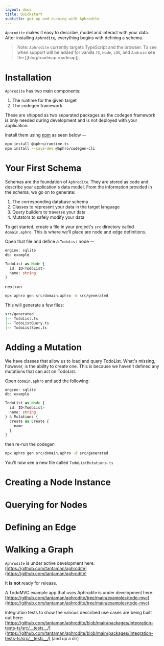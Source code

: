 ```yaml
---
layout: docs
title: Quickstart
subtitle: get up and running with Aphrodite
---
```


`Aphrodite` makes it easy to describe, model and interact with your data. After installing `Aphrodite`, everything begins with defining a schema. 

> Note: `Aphrodite` currently targets TypeScript and the browser. To see when support will be added for vanilla `JS`, `Node`, `iOS`, and `Android` see the [[blog/roadmap:roadmap]].

# Installation

`Aphrodite` has two main components:
1. The runtime for the given target
2. The codegen framework

These are shipped as two separated packages as the codegen framework is only needed during development and is not deployed with your application.

Install them using [npm](https://www.npmjs.com/) as seen below --

```bash
npm install @aphro/runtime-ts
npm install --save-dev @aphro/codegen-cli
```

# Your First Schema

Schemas are the foundation of `Aphrodite`. They are stored as code and describe your application's data model. From the information provided in the  schema, we go on to generate:

1. The corresponding database schema
2. Classes to represent your data in the target language
3. Query builders to traverse your data
4. Mutators to safely modify your data

To get started, create a file in your project's `src` directory called `domain.aphro`. This is where we'll place are node and edge definitions.

Open that file and define a `TodoList` node --

```typescript
engine: sqlite
db: example

TodoList as Node {
  id: ID<TodoList>
  name: string
}
```

next run

```bash
npx aphro gen src/domain.aphro -d src/generated
```

This will generate a few files:

```bash
src/generated
|-- TodoList.ts
|-- TodoListQuery.ts
|-- TodoListSpec.ts
```

# Adding a Mutation

We have classes that allow us to load and query TodoList. What's missing, however, is the ability to create one. This is because we haven't defined any mutations that can act on TodoList.

Open `domain.aphro` and add the following:

```typescript
engine: sqlite
db: example

TodoList as Node {
  id: ID<TodoList>
  name: string
} & Mutations {
  create as Create {
    name
  }
}
```

then re-run the codegen

```bash
npx aphro gen src/domain.aphro -d src/generated
```

You'll now see a new file called `TodoListMutations.ts`

# Creating a Node Instance

# Querying for Nodes

# Defining an Edge

# Walking a Graph


`Aphrodite` is under active development here: [https://github.com/tantaman/aphrodite](https://github.com/tantaman/aphrodite)

It **is not** ready for release.

A TodoMVC example app that uses Aphrodite is under development here: [https://github.com/tantaman/aphrodite/tree/main/examples/todo-mvc](https://github.com/tantaman/aphrodite/tree/main/examples/todo-mvc)


Integration tests to show the various described use cases are being built out here: [https://github.com/tantaman/aphrodite/blob/main/packages/integration-tests-ts/src/__tests__/](https://github.com/tantaman/aphrodite/blob/main/packages/integration-tests-ts/src/__tests__/) (and up a dir)


